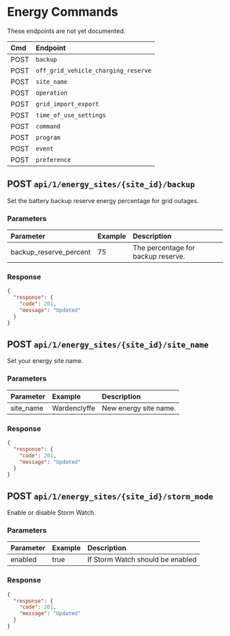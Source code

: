 # Energy Commands

These endpoints are not yet documented.

| Cmd  | Endpoint                            |
| :--- | :---------------------------------- |
| POST | `backup`                            |
| POST | `off_grid_vehicle_charging_reserve` |
| POST | `site_name`                         |
| POST | `operation`                         |
| POST | `grid_import_export`                |
| POST | `time_of_use_settings`              |
| POST | `command`                           |
| POST | `program`                           |
| POST | `event`                             |
| POST | `preference`                        |

## POST `api/1/energy_sites/{site_id}/backup`

Set the battery backup reserve energy percentage for grid outages.

### Parameters

| Parameter              | Example | Description                        |
| :--------------------- | :------ | :--------------------------------- |
| backup_reserve_percent | 75      | The percentage for backup reserve. |

### Response

```json
{
  "response": {
    "code": 201,
    "message": "Updated"
  }
}
```

## POST `api/1/energy_sites/{site_id}/site_name`

Set your energy site name.

### Parameters

| Parameter | Example      | Description           |
| :-------- | :----------- | :-------------------- |
| site_name | Wardenclyffe | New energy site name. |

### Response

```json
{
  "response": {
    "code": 201,
    "message": "Updated"
  }
}
```

## POST `api/1/energy_sites/{site_id}/storm_mode`

Enable or disable Storm Watch.

### Parameters

| Parameter              | Example | Description                        |
| :--------------------- | :------ | :--------------------------------- |
| enabled                | true    | If Storm Watch should be enabled   |

### Response

```json
{
  "response": {
    "code": 201,
    "message": "Updated"
  }
}
```
